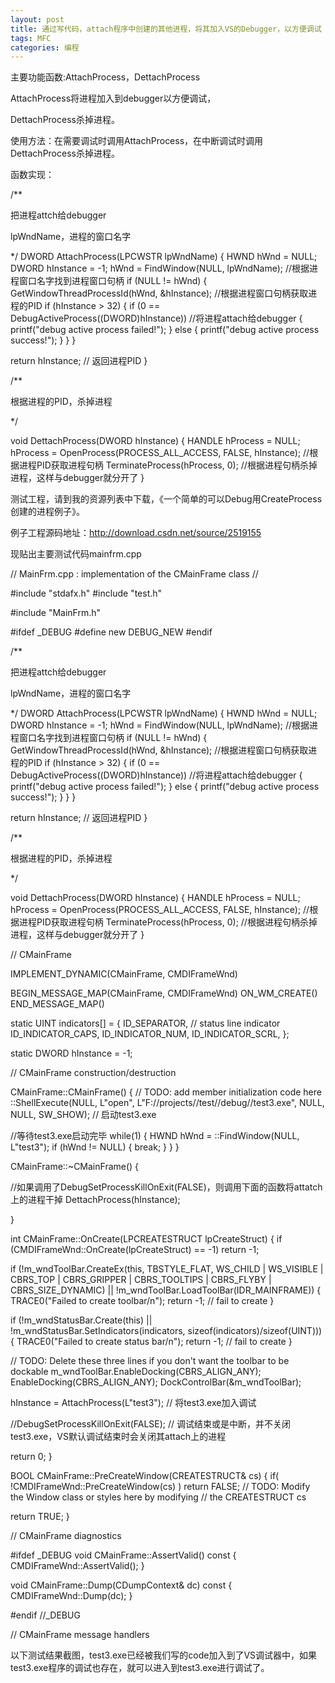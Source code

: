 ```yaml
---
layout: post
title: 通过写代码，attach程序中创建的其他进程，将其加入VS的Debugger，以方便调试
tags: MFC
categories: 编程
---
```



主要功能函数:AttachProcess，DettachProcess

AttachProcess将进程加入到debugger以方便调试，

DettachProcess杀掉进程。

 

使用方法：在需要调试时调用AttachProcess，在中断调试时调用DettachProcess杀掉进程。

 

函数实现：

/**

把进程attch给debugger

lpWndName，进程的窗口名字

*/
DWORD AttachProcess(LPCWSTR lpWndName)
{
 HWND  hWnd = NULL;
 DWORD hInstance = -1;
 hWnd = FindWindow(NULL, lpWndName);  //根据进程窗口名字找到进程窗口句柄
 if (NULL != hWnd)
 {
  GetWindowThreadProcessId(hWnd, &hInstance);  //根据进程窗口句柄获取进程的PID
  if (hInstance > 32)
  {
   if (0 == DebugActiveProcess((DWORD)hInstance))   //将进程attach给debugger
   {
    printf("debug active process failed!");
   }
   else
   {
    printf("debug active process success!");
   }
  }
 }

 return hInstance;   // 返回进程PID
}

 

/**

根据进程的PID，杀掉进程

*/

void DettachProcess(DWORD hInstance)
{
 HANDLE hProcess = NULL;
 hProcess = OpenProcess(PROCESS_ALL_ACCESS, FALSE, hInstance);  //根据进程PID获取进程句柄
 TerminateProcess(hProcess, 0);  //根据进程句柄杀掉进程，这样与debugger就分开了
}

 

测试工程，请到我的资源列表中下载，《一个简单的可以Debug用CreateProcess创建的进程例子》。

 

例子工程源码地址：http://download.csdn.net/source/2519155

 

现贴出主要测试代码mainfrm.cpp

 

// MainFrm.cpp : implementation of the CMainFrame class
//

#include "stdafx.h"
#include "test.h"

#include "MainFrm.h"

#ifdef _DEBUG
#define new DEBUG_NEW
#endif

/**

把进程attch给debugger

lpWndName，进程的窗口名字

*/
DWORD AttachProcess(LPCWSTR lpWndName)
{
 HWND  hWnd = NULL;
 DWORD hInstance = -1;
 hWnd = FindWindow(NULL, lpWndName);  //根据进程窗口名字找到进程窗口句柄
 if (NULL != hWnd)
 {
  GetWindowThreadProcessId(hWnd, &hInstance);  //根据进程窗口句柄获取进程的PID
  if (hInstance > 32)
  {
   if (0 == DebugActiveProcess((DWORD)hInstance))   //将进程attach给debugger
   {
    printf("debug active process failed!");
   }
   else
   {
    printf("debug active process success!");
   }
  }
 }

 return hInstance;   // 返回进程PID
}

/**

根据进程的PID，杀掉进程

*/

void DettachProcess(DWORD hInstance)
{
 HANDLE hProcess = NULL;
 hProcess = OpenProcess(PROCESS_ALL_ACCESS, FALSE, hInstance);  //根据进程PID获取进程句柄
 TerminateProcess(hProcess, 0);  //根据进程句柄杀掉进程，这样与debugger就分开了
}


// CMainFrame

IMPLEMENT_DYNAMIC(CMainFrame, CMDIFrameWnd)

BEGIN_MESSAGE_MAP(CMainFrame, CMDIFrameWnd)
 ON_WM_CREATE()
END_MESSAGE_MAP()

static UINT indicators[] =
{
 ID_SEPARATOR,           // status line indicator
 ID_INDICATOR_CAPS,
 ID_INDICATOR_NUM,
 ID_INDICATOR_SCRL,
};

static DWORD hInstance = -1;

// CMainFrame construction/destruction

CMainFrame::CMainFrame()
{
 // TODO: add member initialization code here
 ::ShellExecute(NULL, L"open", L"F://projects//test//debug//test3.exe", NULL, NULL, SW_SHOW);  // 启动test3.exe

 //等待test3.exe启动完毕
 while(1)
 {
  HWND hWnd = ::FindWindow(NULL, L"test3");
  if (hWnd != NULL)
  {
   break;
  }
 }
}

CMainFrame::~CMainFrame()
{

//如果调用了DebugSetProcessKillOnExit(FALSE)，则调用下面的函数将attatch上的进程干掉
 DettachProcess(hInstance);

}


int CMainFrame::OnCreate(LPCREATESTRUCT lpCreateStruct)
{
 if (CMDIFrameWnd::OnCreate(lpCreateStruct) == -1)
  return -1;
 
 if (!m_wndToolBar.CreateEx(this, TBSTYLE_FLAT, WS_CHILD | WS_VISIBLE | CBRS_TOP
  | CBRS_GRIPPER | CBRS_TOOLTIPS | CBRS_FLYBY | CBRS_SIZE_DYNAMIC) ||
  !m_wndToolBar.LoadToolBar(IDR_MAINFRAME))
 {
  TRACE0("Failed to create toolbar/n");
  return -1;      // fail to create
 }

 if (!m_wndStatusBar.Create(this) ||
  !m_wndStatusBar.SetIndicators(indicators,
    sizeof(indicators)/sizeof(UINT)))
 {
  TRACE0("Failed to create status bar/n");
  return -1;      // fail to create
 }

 // TODO: Delete these three lines if you don't want the toolbar to be dockable
 m_wndToolBar.EnableDocking(CBRS_ALIGN_ANY);
 EnableDocking(CBRS_ALIGN_ANY);
 DockControlBar(&m_wndToolBar);

 hInstance = AttachProcess(L"test3");   // 将test3.exe加入调试

 //DebugSetProcessKillOnExit(FALSE); // 调试结束或是中断，并不关闭test3.exe，VS默认调试结束时会关闭其attach上的进程

 return 0;
}

BOOL CMainFrame::PreCreateWindow(CREATESTRUCT& cs)
{
 if( !CMDIFrameWnd::PreCreateWindow(cs) )
  return FALSE;
 // TODO: Modify the Window class or styles here by modifying
 //  the CREATESTRUCT cs

 return TRUE;
}


// CMainFrame diagnostics

#ifdef _DEBUG
void CMainFrame::AssertValid() const
{
 CMDIFrameWnd::AssertValid();
}

void CMainFrame::Dump(CDumpContext& dc) const
{
 CMDIFrameWnd::Dump(dc);
}

#endif //_DEBUG


// CMainFrame message handlers

 

 

 

以下测试结果截图，test3.exe已经被我们写的code加入到了VS调试器中，如果test3.exe程序的调试也存在，就可以进入到test3.exe进行调试了。